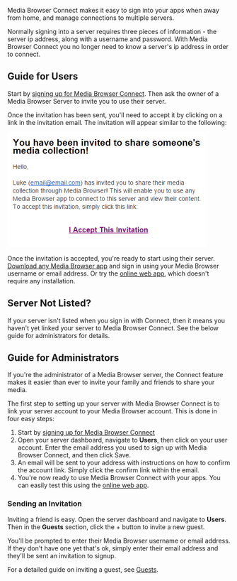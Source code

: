 Media Browser Connect makes it easy to sign into your apps when away from home, and manage connections to multiple servers.

Normally signing into a server requires three pieces of information - the server ip address, along with a username and password. With Media Browser Connect you no longer need to know a server's ip address in order to connect.

## Guide for Users

Start by [signing up for Media Browser Connect](http://mediabrowser.tv/connect/). Then ask the owner of a Media Browser Server to invite you to use their server.

Once the invitation has been sent, you'll need to accept it by clicking on a link in the invitation email. The invitation will appear similar to the following:

![](images/server/connect1.png)

Once the invitation is accepted, you're ready to start using their server. [Download any Media Browser app](http://mediabrowser.tv/download) and sign in using your Media Browser username or email address. Or try the [online web app](http://app.mediabrowser.tv), which doesn't require any installation.

## Server Not Listed?

If your server isn't listed when you sign in with Connect, then it means you haven't yet linked your server to Media Browser Connect. See the below guide for administrators for details.

## Guide for Administrators

If you're the administrator of a Media Browser server, the Connect feature makes it easier than ever to invite your family and friends to share your media.

The first step to setting up your server with Media Browser Connect is to link your server account to your Media Browser account. This is done in four easy steps:

1. Start by [signing up for Media Browser Connect](http://mediabrowser.tv/connect/)
2. Open your server dashboard, navigate to **Users**, then click on your user account. Enter the email address you used to sign up with Media Browser Connect, and then click Save.
3. An email will be sent to your address with instructions on how to confirm the account link. Simply click the confirm link within the email.
4. You're now ready to use Media Browser Connect with your apps. You can easily test this using the [online web app](http://app.mediabrowser.tv).

### Sending an Invitation

Inviting a friend is easy. Open the server dashboard and navigate to **Users**. Then in the **Guests** section, click the + button to invite a new guest.

You'll be prompted to enter their Media Browser username or email address. If they don't have one yet that's ok, simply enter their email address and they'll be sent an invitation to signup.

For a detailed guide on inviting a guest, see [Guests](Guests).